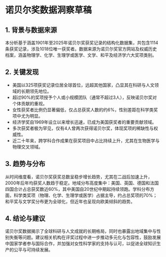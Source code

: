 # 诺贝尔奖数据洞察草稿

## 1. 背景与数据来源  
本分析基于涵盖1901年至2025年诺贝尔奖获奖记录的结构化数据集，共包含1114条获奖记录，涉及1018位唯一获奖者。数据来源为诺贝尔奖官方网站及权威历史档案，涵盖物理学、化学、生理学或医学、文学、和平及经济学六大奖项类别。

## 2. 关键发现  
- 美国以325项获奖记录位居全球首位，远超其他国家，凸显其在科研与人文领域的长期领先地位。  
- 超过90%的奖项授予个人或小规模团队（通常不超过3人），反映诺贝尔奖对个体贡献的重视。  
- 女性获奖者比例仍显著偏低，仅占总获奖人数的约6%，性别差距在科学类奖项中尤为明显。  
- 经济学奖自1969年设立以来增长迅速，已成为美国获奖者的重要贡献领域。  
- 多次获奖者极为罕见，仅有4人曾两次获得诺贝尔奖，体现奖项的稀缺性与权威性。  
- 近二十年来，跨学科合作成果在获奖项目中占比持续上升，尤其在生物医学与物理交叉领域。

## 3. 趋势与分布  
从时间维度看，诺贝尔奖获奖总数呈稳步增长趋势，尤其在二战后加速上升，2000年后年均获奖人数趋于稳定。地域分布高度集中：美国、英国、德国和法国四国合计占总获奖数近60%，其中美国自20世纪中期起持续领跑。学科分布方面，科学类奖项（物理、化学、生理学或医学）占据主导，约占总奖项的70%；和平奖与文学奖分布更为全球化，但近年也呈现向欧美倾斜的趋势。

## 4. 结论与建议  
诺贝尔奖数据揭示了全球科研与人文成就的长期格局，同时也暴露出地域集中与性别失衡等问题。建议相关机构在评奖过程中进一步推动多元化与包容性，鼓励发展中国家学者参与国际合作，并加强对女性科学家的支持与认可，以促进全球知识生产的公平与可持续发展。